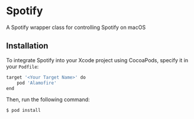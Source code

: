 # Spotify
A Spotify wrapper class for controlling Spotify on macOS

## Installation

To integrate Spotify into your Xcode project using CocoaPods, specify it in your `Podfile`:

```sh
target '<Your Target Name>' do
    pod 'Alamofire'
end
```

Then, run the following command:

```sh
$ pod install
```
